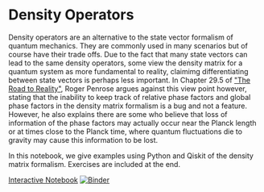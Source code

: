 # Density Operators

Density operators are an alternative to the state vector formalism of quantum mechanics. They are commonly used in many scenarios but of course have their trade offs. Due to the fact that many state vectors can lead to the same density operators, some view the density matrix for a quantum system as more fundamental to reality, claimimg differentiating between state vectors is perhaps less important. In Chapter 29.5 of ["The Road to Reality"](https://www.amazon.com/Road-Reality-Complete-Guide-Universe/dp/0679454438), Roger Penrose argues against this view point however, stating that the inability to keep track of relative phase factors and global phase factors in the density matrix formalism is a bug and not a feature. However, he also explains there are some who believe that loss of information of the phase factors may actually occur near the Planck length or at times close to the Planck time, where quantum fluctuations die to gravity may cause this information to be lost. 

In this notebook, we give examples using Python and Qiskit of the density matrix formalism. Exercises are included at the end. 

[Interactive Notebook](https://mybinder.org/v2/gh/The-Singularity-Research/density_operators/0c197b1fb752e82141e0fb25138195ff64ae5887?filepath=density_ops.ipynb)
[![Binder](https://mybinder.org/badge_logo.svg)](https://mybinder.org/v2/gh/The-Singularity-Research/density_operators/master?filepath=density_ops.ipynb)
